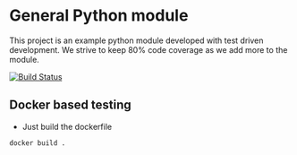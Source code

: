 # General Python module
This project is an example python module developed with test driven development. We strive to keep 80% code coverage as we add more to the module.

[![Build Status](https://travis-ci.org/spudnic/General-Python-Project.svg?branch=master)](https://travis-ci.org/spudnic/General-Python-Project)

## Docker based testing
* Just build the dockerfile
```
docker build .
```

